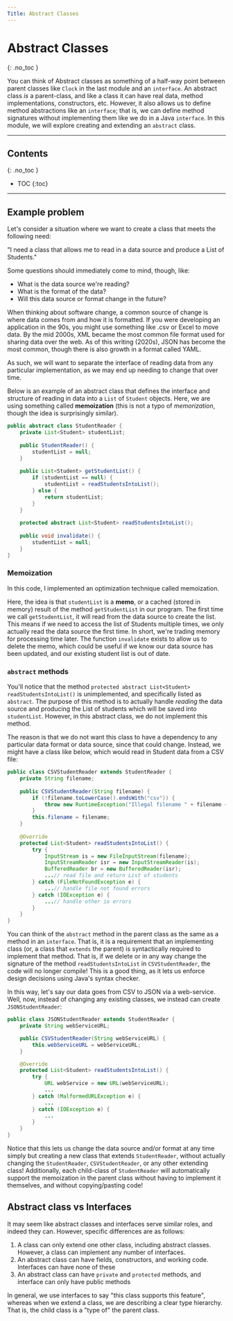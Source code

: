 ```yaml
---
Title: Abstract Classes
---
```




# Abstract Classes
{: .no_toc }

You can think of Abstract classes as something of a half-way point between parent classes like `Clock` in the last module and an `interface`. An abstract class *is* a parent-class, and like a class it can have real data, method implementations, constructors, etc. However, it also allows us to define method abstractions like an `interface`; that is, we can define method signatures without implementing them like we do in a Java `interface`. In this module, we will explore creating and extending an `abstract` class.

---

## Contents
{: .no_toc }

* TOC
{:toc}

---

## Example problem

Let's consider a situation where we want to create a class that meets the following need:

"I need a class that allows me to read in a data source and produce a List of Students."

Some questions should immediately come to mind, though, like:
- What is the data source we're reading?
- What is the format of the data?
- Will this data source or format change in the future?

When thinking about software change, a common source of change is where data comes from and how it is formatted. If you were developing an application in the 90s, you might use something like .csv or Excel to move data. By the mid 2000s, XML became the most common file format used for sharing data over the web. As of this writing (2020s), JSON has become the most common, though there is also growth in a format called YAML.

As such, we will want to separate the interface of reading data from any particular implementation, as we may end up needing to change that over time.

Below is an example of an abstract class that defines the interface and structure of reading in data into a `List` of `Student` objects. Here, we are using something called **memoization** (this is not a typo of *memorization*, though the idea is surprisingly similar). 

```java
public abstract class StudentReader {
    private List<Student> studentList;
    
    public StudentReader() {
        studentList = null;
    }
    
    public List<Student> getStudentList() {
        if (studentList == null) {
            studentList = readStudentsIntoList();
        } else {
            return studentList;
        }
    }
    
    protected abstract List<Student> readStudentsIntoList();
    
    public void invalidate() {
        studentList = null;
    }
}
```

### Memoization

In this code, I implemented an optimization technique called memoization.

Here, the idea is that `studentList` is a **memo**, or a cached (stored in memory) result of the method `getStudentList` in our program. The first time we call `getStudentList`, it will read from the data source to create the list. This means if we need to access the list of Students multiple times, we only actually read the data source the first time. In short, we're trading memory for processing time later. The function `invalidate` exists to allow us to delete the memo, which could be useful if we know our data source has been updated, and our existing student list is out of date.

### `abstract` methods

You'll notice that the method `protected abstract List<Student> readStudentsIntoList()` is unimplemented, and specifically listed as `abstract`. The purpose of this method is to actually handle *reading* the data source and producing the List of students which will be saved into `studentList`. However, in this abstract class, we do not implement this method.

The reason is that we do not want this class to have a dependency to any particular data format or data source, since that could change. Instead, we might have a class like below, which would read in Student data from a CSV file:

```java
public class CSVStudentReader extends StudentReader {
    private String filename;
    
    public CSVStudentReader(String filename) {
        if (!filename.toLowerCase().endsWith("csv")) {
            throw new RuntimeException("Illegal filename " + filename + " - filename must end with csv");
        }
        this.filename = filename;
    }
    
    @Override
    protected List<Student> readStudentsIntoList() {
        try {
            InputStream is = new FileInputStream(filename);
            InputStreamReader isr = new InputStreamReader(is);
            BufferedReader br = new BufferedReader(isr);
            ...// read file and return List of students
        } catch (FileNotFoundException e) {
            ...// handle file not found errors
        } catch (IOException e) {
            ...// handle other io errors
        }
    }
}
```

You can think of the `abstract` method in the parent class as the same as a method in an `interface`. That is, it is a requirement that an implementing class (or, a class that `extends` the parent) is syntactically required to implement that method. That is, if we delete or in any way change the signature of the method `readStudentsIntoList` in `CSVStudentReader`, the code will no longer compile! This is a good thing, as it lets us enforce design decisions using Java's syntax checker.

In this way, let's say our data goes from CSV to JSON via a web-service. Well, now, instead of changing any existing classes, we instead can create `JSONStudentReader`:

```java
public class JSONStudentReader extends StudentReader {
    private String webServiceURL;

    public CSVStudentReader(String webServiceURL) {
        this.webServiceURL = webServiceURL;
    }

    @Override
    protected List<Student> readStudentsIntoList() {
        try {
            URL webService = new URL(webServiceURL);
            ...
        } catch (MalformedURLException e) {
            ...
        } catch (IOException e) {
            ...
        }
    }
}
```

Notice that this lets us change the data source and/or format at any time simply but creating a new class that extends `StudentReader`, without actually changing the `StudentReader`, `CSVStudentReader`, or any other extending class! Additionally, each child-class of `StudentReader` will automatically support the memoization in the parent class without having to implement it themselves, and without copying/pasting code!

## Abstract class vs Interfaces

It may seem like abstract classes and interfaces serve similar roles, and indeed they can. However, specific differences are as follows:

1) A class can only extend one other class, including abstract classes. However, a class can implement any number of interfaces.
2) An abstract class can have fields, constructors, and working code. Interfaces can have none of these
3) An abstract class can have `private` and `protected` methods, and interface can only have public methods

In general, we use interfaces to say "this class supports this feature", whereas when we extend a class, we are describing a clear type hierarchy. That is, the child class is a "type of" the parent class.